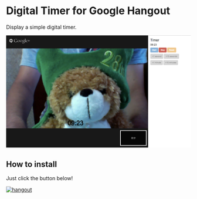 # Digital Timer for Google Hangout

Display a simple digital timer.

![screenshot](https://raw.githubusercontent.com/fly1tkg/hangouts-timer/master/screenshot.png)

## How to install

Just click the button below!

[![hangout](https://ssl.gstatic.com/s2/oz/images/stars/hangout/1/gplus-hangout-20x86-normal.png)](https://plus.google.com/hangouts/_?gid=654061274878)